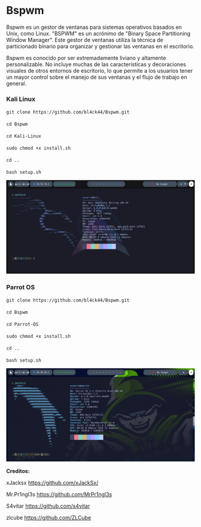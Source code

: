 # Bspwm

Bspwm es un gestor de ventanas para sistemas operativos basados en Unix, como Linux. "BSPWM" es un acrónimo de "Binary Space Partitioning Window Manager". Este gestor de ventanas utiliza la técnica de particionado binario para organizar y gestionar las ventanas en el escritorio.

Bspwm es conocido por ser extremadamente liviano y altamente personalizable. No incluye muchas de las características y decoraciones visuales de otros entornos de escritorio, lo que permite a los usuarios tener un mayor control sobre el manejo de sus ventanas y el flujo de trabajo en general.


### **Kali Linux**

```
git clone https://github.com/bl4ck44/Bspwm.git

cd Bspwm

cd Kali-Linux

sudo chmod +x install.sh

cd ..

bash setup.sh
```

<p align="center">
<img src="./Img/Kali-Linux.png">
</p>

### **Parrot OS**

```
git clone https://github.com/bl4ck44/Bspwm.git

cd Bspwm

cd Parrot-OS

sudo chmod +x install.sh

cd ..

bash setup.sh
```

<p align="center">
<img src="./Img/Parrot-OS.png">
</p>

**Creditos:**

xJacksx https://github.com/xJackSx/

Mr.Pr1ngl3s https://github.com/MrPr1ngl3s

S4vitar https://github.com/s4vitar

zlcube https://github.com/ZLCube